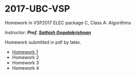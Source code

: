 # 2017-UBC-VSP

Homework in VSP2017 ELEC package C, Class A: Algorithms

Instructor: ***Prof.*** <a href="https://www.ece.ubc.ca/faculty/sathish-gopalakrishnan">***Sathish Gopalakrishnan***</a>

Homework submitted in pdf by latex.

- <a href="https://github.com/Spacebody/2017-UBC-VSP-Algorithms/tree/master/Homework%201">Homework 1</a>
- Homework 2
- Homework 3
- Homework 4